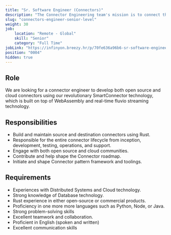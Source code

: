 ```yaml
---
title: "Sr. Software Engineer (Connectors)"
description: "The Connector Engineering team's mission is to connect the world's data through InfinyOn's real-time data platform. You will develop open-source and cloud connectors using our revolutionary SmartConnector technology built on top of WebAssembly (WASM)."
slug: "connectors-engineer-senior-level"
weight: 30
job:
    location: "Remote - Global"
    skill: "Senior"
    category: "Full Time"
jobLink: "https://infinyon.breezy.hr/p/70fe636a96b6-sr-software-engineer-connectors"
position: "0004"
hidden: true      
---
```


## Role 

 We are looking for a connector engineer to develop both open source and cloud connectors using our revolutionary SmartConnector technology, which is built on top of WebAssembly and real-time fluvio streaming technology.  

## Responsibilities

* Build and maintain source and destination connectors using Rust.
* Responsible for the entire connector lifecycle from inception, development, testing, operations, and support.
* Engage with both open source and cloud communities.
* Contribute and help shape the Connector roadmap.
* Initiate and shape Connector pattern framework and toolings.

## Requirements
* Experiences with Distributed Systems and Cloud technology.
* Strong knowledge of Database technology.
* Rust experience in either open-source or commercial products.
* Proficiency in one more more languages such as Python, Node, or Java.
* Strong problem-solving skills
* Excellent teamwork and collaboration.
* Proficient in English (spoken and written)
* Excellent communication skills

